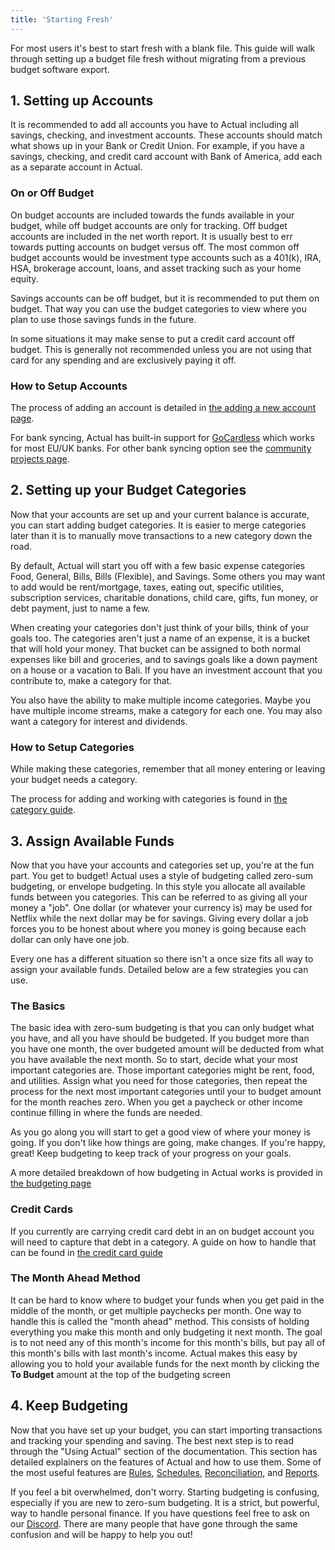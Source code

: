 ```yaml
---
title: 'Starting Fresh'
---
```

For most users it's best to start fresh with a blank file.
This guide will walk through setting up a budget file fresh without migrating from a previous budget software export.

## 1. Setting up Accounts
It is recommended to add all accounts you have to Actual including all savings, checking, and investment accounts.
These accounts should match what shows up in your Bank or Credit Union.
For example, if you have a savings, checking, and credit card account with Bank of America, add each as a separate account in Actual.
### On or Off Budget
On budget accounts are included towards the funds available in your budget, while off budget accounts are only for tracking.
Off budget accounts are included in the net worth report.
It is usually best to err towards putting accounts on budget versus off.
The most common off budget accounts would be investment type accounts such as a 401(k), IRA, HSA, brokerage account, loans, and asset tracking such as your home equity.

Savings accounts can be off budget, but it is recommended to put them on budget.
That way you can use the budget categories to view where you plan to use those savings funds in the future.

In some situations it may make sense to put a credit card account off budget. This is generally not recommended unless you are not using that card for any spending and are exclusively paying it off.

### How to Setup Accounts
The process of adding an account is detailed in [the adding a new account page](../accounts/index.md#adding-a-new-account).

For bank syncing, Actual has built-in support for [GoCardless](../advanced/bank-sync.md) which works for most EU/UK banks.
For other bank syncing option see the [community projects page](../community-repos.md).

## 2. Setting up your Budget Categories

Now that your accounts are set up and your current balance is accurate, you can start adding budget categories.
It is easier to merge categories later than it is to manually move transactions to a new category down the road.

By default, Actual will start you off with a few basic expense categories Food, General, Bills, Bills (Flexible), and Savings. Some others you may want to add would be rent/mortgage, taxes, eating out, specific utilities, subscription services, charitable donations, child care, gifts, fun money, or debt payment, just to name a few.

When creating your categories don't just think of your bills, think of your goals too.
The categories aren't just a name of an expense, it is a bucket that will hold your money.
That bucket can be assigned to both normal expenses like bill and groceries, and to savings goals like a down payment on a house or a vacation to Bali.
If you have an investment account that you contribute to, make a category for that.

You also have the ability to make multiple income categories.
Maybe you have multiple income streams, make a category for each one.
You may also want a category for interest and dividends.

### How to Setup Categories
While making these categories, remember that all money entering or leaving your budget needs a category.

The process for adding and working with categories is found in [the category guide](../budgeting/categories.md#add-a-category).

## 3. Assign Available Funds
Now that you have your accounts and categories set up, you're at the fun part.
You get to budget! 
Actual uses a style of budgeting called zero-sum budgeting, or envelope budgeting.
In this style you allocate all available funds between you categories.
This can be referred to as giving all your money a "job".
One dollar (or whatever your currency is) may be used for Netflix while the next dollar may be for savings.
Giving every dollar a job forces you to be honest about where you money is going because each dollar can only have one job.

Every one has a different situation so there isn't a once size fits all way to assign your available funds.
Detailed below are a few strategies you can use.
### The Basics
The basic idea with zero-sum budgeting is that you can only budget what you have, and all you have should be budgeted.
If you budget more than you have one month, the over budgeted amount will be deducted from what you have available the next month.
So to start, decide what your most important categories are.
Those important categories might be rent, food, and utilities.
Assign what you need for those categories, then repeat the process for the next most important categories until your to budget amount for the month reaches zero.
When you get a paycheck or other income continue filling in where the funds are needed.

As you go along you will start to get a good view of where your money is going.
If you don't like how things are going, make changes.
If you're happy, great!
Keep budgeting to keep track of your progress on your goals.

A more detailed breakdown of how budgeting in Actual works is provided in [the budgeting page](../budgeting/index.md)

### Credit Cards
If you currently are carrying credit card debt in an on budget account you will need to capture that debt in a category.
A guide on how to handle that can be found in [the credit card guide](../budgeting/credit-cards/index.md)

### The Month Ahead Method
It can be hard to know where to budget your funds when you get paid in the middle of the month, or get multiple paychecks per month.
One way to handle this is called the "month ahead" method.
This consists of holding everything you make this month and only budgeting it next month.
The goal is to not need any of this month's income for this month's bills, but pay all of this month's bills with last month's income.
Actual makes this easy by allowing you to hold your available funds for the next month by clicking the **To Budget** amount at the top of the budgeting screen


## 4. Keep Budgeting
Now that you have set up your budget, you can start importing transactions and tracking your spending and saving.
The best next step is to read through the "Using Actual" section of the documentation.  This section has detailed explainers on the features of Actual and how to use them.  Some of the most useful features are [Rules](../budgeting/rules/index.md), [Schedules](../budgeting/schedules.md), [Reconciliation](../accounts/reconciliation.md), and [Reports](../reports-filters/reports.md).

If you feel a bit overwhelmed, don't worry.
Starting budgeting is confusing, especially if you are new to zero-sum budgeting.
It is a strict, but powerful, way to handle personal finance.
If you have questions feel free to ask on our [Discord](https://discord.gg/8JfAXSgfRf).
There are many people that have gone through the same confusion and will be happy to help you out!
